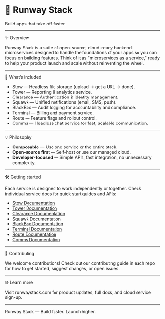 # 🛫 Runway Stack

Build apps that take off faster.

---

✨ Overview

Runway Stack is a suite of open-source, cloud-ready backend microservices designed to handle the foundations of your apps so you can focus on building features. Think of it as "microservices as a service," ready to help your product launch and scale without reinventing the wheel.

---

🚀 What’s included

- Stow — Headless file storage (upload → get a URL → done).
- Tower — Reporting & analytics service.
- Clearance — Authentication & identity management.
- Squawk — Unified notifications (email, SMS, push).
- BlackBox — Audit logging for accountability and compliance.
- Terminal — Billing and payment service.
- Route — Feature flags and rollout control.
- Comms — Headless chat service for fast, scalable communication.

---

💡 Philosophy

- **Composable** — Use one service or the entire stack.
- **Open-source firs**t — Self-host or use our managed cloud.
- **Developer-focused** — Simple APIs, fast integration, no unnecessary complexity.

---

🛠️ Getting started

Each service is designed to work independently or together. Check individual service docs for quick start guides and APIs:

- [Stow Documentation](https://github.com/RunwayStack/Stow)
- [Tower Documentation]()
- [Clearance Documentation]()
- [Squawk Documentation]()
- [BlackBox Documentation]()
- [Terminal Documentation]()
- [Route Documentation]()
- [Comms Documentation]()

---

🤝 Contributing

We welcome contributions! Check out our contributing guide in each repo for how to get started, suggest changes, or open issues.

---

🌐 Learn more

Visit runwaystack.com for product updates, full docs, and cloud service sign-up.

---

Runway Stack — Build faster. Launch higher.
